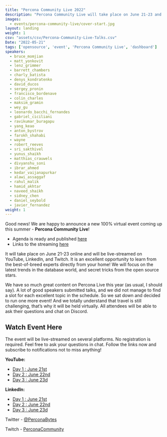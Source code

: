 ```yaml
---
title: "Percona Community Live 2022"
description: "Percona Community Live will take place on June 21-23 and will be live-streamed on YouTube, LinkedIn, and Twitch. It is an excellent opportunity to learn from the best-of-breed experts directly from your home!"
images:
  - events/percona-community-live/cover-start.jpg
layout: landing
weight: 1
csv: "assets/csv/Percona-Community-Live-Talks.csv"
Date: "2022-05-21"
tags: ['opensource', 'event', 'Percona Community Live', 'dashboard']
speakers:
  - bruce_momjian
  - matt_yonkovit
  - lenz_grimmer
  - barrett_chambers
  - charly_batista
  - denys_kondratenko
  - david_ducos
  - sergey_pronin
  - francisco_bordenave
  - colin_charles
  - maksim_gramin
  - wey_gu
  - leonardo_bacchi_fernandes
  - gabriel_ciciliani
  - ravikumar_buragapu
  - yang_keao
  - anton_bystrov
  - farokh_shahabi
  - wayne
  - robert_reeves
  - sri_sakthivel
  - yunus_shaikh
  - matthias_crauwels
  - divyanshu_soni
  - ibrar_ahmed
  - kedar_vaijanapurkar
  - alawi_assaggaf
  - rahul_malik
  - hamid_akhtar
  - naveed_shaikh
  - sidney_chen
  - daniel_seybold
  - javier_fernandez
weight: 1
---
```


Good news! We are happy to announce a new 100% virtual event coming up this summer - **Percona Community Live**! 

* Agenda is ready and published [here](#agenda)
* Links to the streaming [here](#watch-event-here)

It will take place on June 21-23 online and will be live-streamed on YouTube, LinkedIn, and Twitch. It is an excellent opportunity to learn from the best-of-breed experts directly from your home! We will focus on the latest trends in the database world, and secret tricks from the open source stars.

We have so much great content on Percona Live this year (as usual, I should say). A lot of good speakers submitted talks, and we did not manage to find a slot for each excellent topic in the schedule. So we sat down and decided to run one more event! And we totally understand that travel is still challenging, that’s why it will be held virtually. All attendees will be able to ask their questions and chat on Discord. 

## Watch Event Here

The event will be live-streamed on several platforms. No registration is required. Feel free to ask your questions in chat. Follow the links now and subscribe to notifications not to miss anything!

**YouTube:**

* [Day 1 : June 21st](https://www.youtube.com/watch?v=JBZSWDNmO9M)
* [Day 2 : June 22nd](https://www.youtube.com/watch?v=i4Sz7R-Rs30)
* [Day 3 : June 23d](https://www.youtube.com/watch?v=RXexzG_L47A)

**LinkedIn:**

* [Day 1 : June 21st](https://www.linkedin.com/feed/update/urn:li:ugcPost:6940253974163832832/)
* [Day 2 : June 22nd](https://www.linkedin.com/feed/update/urn:li:ugcPost:6940253974163832832/)
* [Day 3 : June 23d](https://www.linkedin.com/video/event/urn:li:ugcPost:6940255935252631552/)

Twitter - [@PerconaBytes](https://twitter.com/PerconaBytes)

Twitch - [PerconaCommunity](https://www.twitch.tv/perconacommunity)



